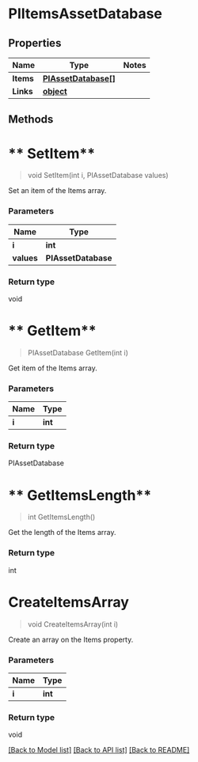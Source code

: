 # PIItemsAssetDatabase

## Properties
Name | Type | Notes
------------ | ------------- | -------------
**Items** | **[**PIAssetDatabase[]**](../Model/PIAssetDatabase.md)**
**Links** | **[**object**](../Model/Object.md)**

## Methods

# ** SetItem**
> void  SetItem(int i, PIAssetDatabase values)

Set an item of the Items array.

### Parameters

Name | Type
------------- | -------------
 **i** | **int**
 **values** | **PIAssetDatabase**

### Return type

void


# ** GetItem**
> PIAssetDatabase  GetItem(int i)

Get item of the Items array.

### Parameters

Name | Type
------------- | -------------
 **i** | **int**

### Return type

PIAssetDatabase


# ** GetItemsLength**
> int  GetItemsLength()

Get the length of the Items array.


### Return type

int


# **CreateItemsArray**
> void CreateItemsArray(int i)

Create an array on the Items property.

### Parameters

Name | Type
------------- | -------------
 **i** | **int**

### Return type

void

[[Back to Model list]](../../README.md#documentation-for-models) [[Back to API list]](../../README.md#documentation-for-api-endpoints) [[Back to README]](../../README.md)
